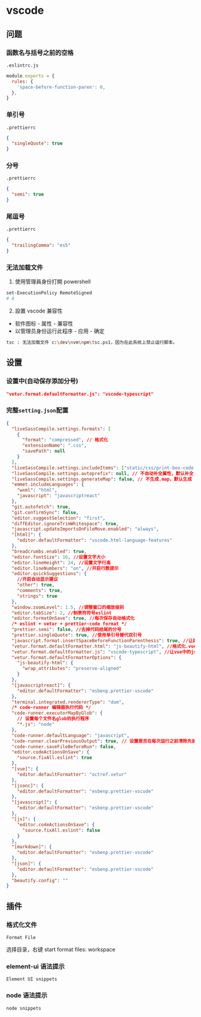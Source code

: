 # vscode

## 问题

### 函数名与括号之前的空格

`.eslintrc.js`

```js
module.exports = {
  rules: {
    'space-before-function-paren': 0,
  },
}
```

### 单引号

`.prettierrc`

```json
{
  "singleQuote": true
}
```

### 分号

`.prettierrc`

```json
{
  "semi": true
}
```

### 尾逗号

`.prettierrc`

```json
{
  "trailingComma": "es5"
}
```

### 无法加载文件

1. 使用管理員身份打開 powershell

```bash
set-ExecutionPolicy RemoteSigned
# A
```

2. 設置 vscode 兼容性

- 软件图标 - 属性 - 兼容性
- 以管理员身份运行此程序 - 应用 - 确定

```bash
tsc : 无法加载文件 c:\dev\nvm\npm\tsc.ps1，因为在此系统上禁止运行脚本。
```

## 设置

### 设置中(自动保存添加分号)

```json
"vetur.format.defaultFormatter.js": "vscode-typescript"
```

### 完整`setting.json`配置

```json
{
  "liveSassCompile.settings.formats": [
    {
      "format": "compressed", // 格式化
      "extensionName": ".css",
      "savePath": null
    }
  ],
  "liveSassCompile.settings.includeItems": ["static/css/print-box-code.scss"], // 编译指定文件
  "liveSassCompile.settings.autoprefix": null, // 不自动补全属性，默认补全
  "liveSassCompile.settings.generateMap": false, // 不生成.map，默认生成
  "emmet.includeLanguages": {
    "wxml": "html",
    "javascript": "javascriptreact"
  },
  "git.autofetch": true,
  "git.confirmSync": false,
  "editor.suggestSelection": "first",
  "diffEditor.ignoreTrimWhitespace": true,
  "javascript.updateImportsOnFileMove.enabled": "always",
  "[html]": {
    "editor.defaultFormatter": "vscode.html-language-features"
  },
  "breadcrumbs.enabled": true,
  "editor.fontSize": 16, //设置文字大小
  "editor.lineHeight": 24, //设置文字行高
  "editor.lineNumbers": "on", //开启行数提示
  "editor.quickSuggestions": {
    //开启自动显示建议
    "other": true,
    "comments": true,
    "strings": true
  },
  "window.zoomLevel": 1.5, //调整窗口的缩放级别
  "editor.tabSize": 2, //制表符符号eslint
  "editor.formatOnSave": true, //每次保存自动格式化
  /* eslint + vetur + prettier-code format */
  "prettier.semi": false, //去掉代码结尾的分号
  "prettier.singleQuote": true, //使用单引号替代双引号
  "javascript.format.insertSpaceBeforeFunctionParenthesis": true, //让函数(名)和后面的括号之间加个空格
  "vetur.format.defaultFormatter.html": "js-beautify-html", //格式化.vue中html
  "vetur.format.defaultFormatter.js": "vscode-typescript", //让vue中的js按编辑器自带的ts格式进行格式化
  "vetur.format.defaultFormatterOptions": {
    "js-beautify-html": {
      "wrap_attributes": "preserve-aligned"
    }
  },
  "[javascriptreact]": {
    "editor.defaultFormatter": "esbenp.prettier-vscode"
  },
  "terminal.integrated.rendererType": "dom",
  /* code-runner 编辑器执行代码 */
  "code-runner.executorMapByGlob": {
    // 设置每个文件名glob的执行程序
    "*.js": "node"
  },
  "code-runner.defaultLanguage": "javascript",
  "code-runner.clearPreviousOutput": true, // 设置是否在每次运行之前清除先前的输出（默认为false）
  "code-runner.saveFileBeforeRun": false,
  "editor.codeActionsOnSave": {
    "source.fixAll.eslint": true
  },
  "[vue]": {
    "editor.defaultFormatter": "octref.vetur"
  },
  "[jsonc]": {
    "editor.defaultFormatter": "esbenp.prettier-vscode"
  },
  "[javascript]": {
    "editor.defaultFormatter": "esbenp.prettier-vscode"
  },
  "[js]": {
    "editor.codeActionsOnSave": {
      "source.fixAll.eslint": false
    }
  },
  "[markdown]": {
    "editor.defaultFormatter": "esbenp.prettier-vscode"
  },
  "[json]": {
    "editor.defaultFormatter": "esbenp.prettier-vscode"
  },
  "beautify.config": ""
}
```

## 插件

### 格式化文件

`Format File`

选择目录，右键 start format files: workspace

### element-ui 语法提示

`Element UI snippets`

### node 语法提示

`node snippets`
